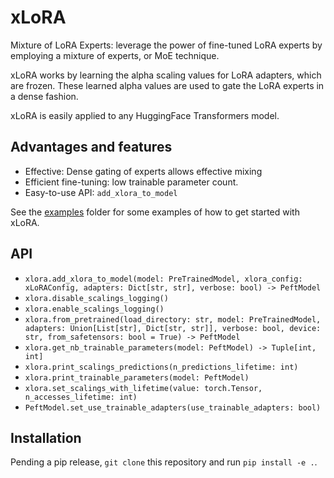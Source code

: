 # xLoRA
Mixture of LoRA Experts: leverage the power of fine-tuned LoRA experts by employing a mixture of experts, or MoE technique.

xLoRA works by learning the alpha scaling values for LoRA adapters, which are frozen. These learned alpha values are used to
gate the LoRA experts in a dense fashion.

xLoRA is easily applied to any HuggingFace Transformers model.

## Advantages and features
- Effective: Dense gating of experts allows effective mixing
- Efficient fine-tuning: low trainable parameter count.
- Easy-to-use API: `add_xlora_to_model`

See the [examples](examples) folder for some examples of how to get started with xLoRA.

## API
- `xlora.add_xlora_to_model(model: PreTrainedModel, xlora_config: xLoRAConfig, adapters: Dict[str, str], verbose: bool) -> PeftModel`
- `xlora.disable_scalings_logging()`
- `xlora.enable_scalings_logging()`
- `xlora.from_pretrained(load_directory: str, model: PreTrainedModel, adapters: Union[List[str], Dict[str, str]], verbose: bool, device: str, from_safetensors: bool = True) -> PeftModel`
- `xlora.get_nb_trainable_parameters(model: PeftModel) -> Tuple[int, int]`
- `xlora.print_scalings_predictions(n_predictions_lifetime: int)`
- `xlora.print_trainable_parameters(model: PeftModel)`
- `xlora.set_scalings_with_lifetime(value: torch.Tensor, n_accesses_lifetime: int)`
- `PeftModel.set_use_trainable_adapters(use_trainable_adapters: bool)`

## Installation
Pending a pip release, `git clone` this repository and run `pip install -e .`.
